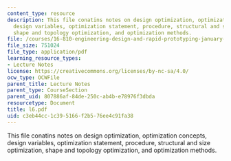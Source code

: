 ```yaml
---
content_type: resource
description: This file conatins notes on design optimization, optimization concepts,
  design variables, optimization statement, procedure, structural and size optimization,
  shape and topology optimization, and optimization methods.
file: /courses/16-810-engineering-design-and-rapid-prototyping-january-iap-2005/c3eb44cc1c395166f2b576ee4c91fa38_l6.pdf
file_size: 751024
file_type: application/pdf
learning_resource_types:
- Lecture Notes
license: https://creativecommons.org/licenses/by-nc-sa/4.0/
ocw_type: OCWFile
parent_title: Lecture Notes
parent_type: CourseSection
parent_uid: 807886af-84de-250c-ab4b-e78976f3dbda
resourcetype: Document
title: l6.pdf
uid: c3eb44cc-1c39-5166-f2b5-76ee4c91fa38
---
```

This file conatins notes on design optimization, optimization concepts, design variables, optimization statement, procedure, structural and size optimization, shape and topology optimization, and optimization methods.
